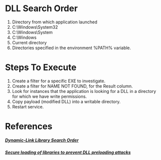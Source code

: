 # DLL Search Order
1) Directory from which application launched
2) C:\Windows\System32
3) C:\Windows\System
4) C:\Windows
5) Current directory
6) Directories specified in the environment %PATH% variable.

# Steps To Execute
1) Create a filter for a specific EXE to investigate.
2) Create a filter for NAME NOT FOUND, for the Result column.
3) Look for instances that the application is looking for a DLL in a directory for which we have write permissions.
4) Copy payload (modified DLL) into a writable directory.
5) Restart service.

# References
##### [Dynamic-Link Library Search Order](https://docs.microsoft.com/en-us/windows/win32/dlls/dynamic-link-library-search-order?redirectedfrom=MSDN)
##### [Secure loading of libraries to prevent DLL preloading attacks](https://support.microsoft.com/en-us/topic/secure-loading-of-libraries-to-prevent-dll-preloading-attacks-d41303ec-0748-9211-f317-2edc819682e1)